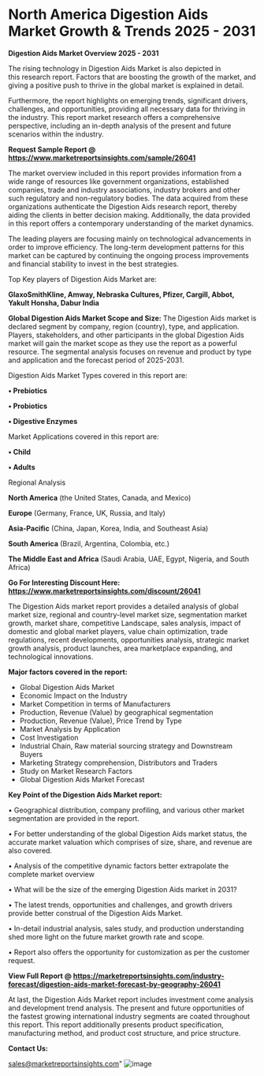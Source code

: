 # North America Digestion Aids Market Growth & Trends 2025 - 2031

<Strong> Digestion Aids Market Overview 2025 - 2031</strong>

The rising technology in Digestion Aids Market is also depicted in this research report. Factors that are boosting the growth of the market, and giving a positive push to thrive in the global market is explained in detail.

Furthermore, the report highlights on emerging trends, significant drivers, challenges, and opportunities, providing all necessary data for thriving in the industry. This report market research offers a comprehensive perspective, including an in-depth analysis of the present and future scenarios within the industry.

<strong>Request Sample Report @ <a href=https://www.marketreportsinsights.com/sample/26041>https://www.marketreportsinsights.com/sample/26041</a></strong>

The market overview included in this report provides information from a wide range of resources like government organizations, established companies, trade and industry associations, industry brokers and other such regulatory and non-regulatory bodies. The data acquired from these organizations authenticate the Digestion Aids research report, thereby aiding the clients in better decision making. Additionally, the data provided in this report offers a contemporary understanding of the market dynamics.

The leading players are focusing mainly on technological advancements in order to improve efficiency. The long-term development patterns for this market can be captured by continuing the ongoing process improvements and financial stability to invest in the best strategies.

Top Key players of Digestion Aids Market are:

<strong>GlaxoSmithKline, Amway, Nebraska Cultures, Pfizer, Cargill, Abbot, Yakult Honsha, Dabur India</strong>

<strong><b>Global Digestion Aids Market Scope and Size:</b></strong>
The Digestion Aids market is declared segment by company, region (country), type, and application. Players, stakeholders, and other participants in the global Digestion Aids market will gain the market scope as they use the report as a powerful resource. The segmental analysis focuses on revenue and product by type and application and the forecast period of 2025-2031.

Digestion Aids Market Types covered in this report are:

<strong>• Prebiotics

• Probiotics

• Digestive Enzymes</strong>

Market Applications covered in this report are:

<strong>• Child

• Adults</strong> 

Regional Analysis

<strong>North America</strong> (the United States, Canada, and Mexico)

<strong>Europe</strong> (Germany, France, UK, Russia, and Italy)

<strong>Asia-Pacific</strong> (China, Japan, Korea, India, and Southeast Asia)

<strong>South America</strong> (Brazil, Argentina, Colombia, etc.)

<strong>The Middle East and Africa</strong> (Saudi Arabia, UAE, Egypt, Nigeria, and South Africa)

<strong>Go For Interesting Discount Here: <a href=https://www.marketreportsinsights.com/discount/26041>https://www.marketreportsinsights.com/discount/26041</a></strong>

The Digestion Aids market report provides a detailed analysis of global market size, regional and country-level market size, segmentation market growth, market share, competitive Landscape, sales analysis, impact of domestic and global market players, value chain optimization, trade regulations, recent developments, opportunities analysis, strategic market growth analysis, product launches, area marketplace expanding, and technological innovations.

<strong><b>Major factors covered in the report:</b></strong>
<ul>
  <li>Global Digestion Aids Market </li>
  <li>Economic Impact on the Industry</li>
  <li>Market Competition in terms of Manufacturers</li>
  <li>Production, Revenue (Value) by geographical segmentation</li>
  <li>Production, Revenue (Value), Price Trend by Type</li>
  <li>Market Analysis by Application</li>
  <li>Cost Investigation</li>
  <li>Industrial Chain, Raw material sourcing strategy and Downstream Buyers</li>
  <li>Marketing Strategy comprehension, Distributors and Traders</li>
  <li>Study on Market Research Factors</li>
  <li>Global Digestion Aids Market Forecast</li>
</ul>

<strong><b>Key Point of the Digestion Aids Market report:</b></strong>

• Geographical distribution, company profiling, and various other market segmentation are provided in the report.

• For better understanding of the global Digestion Aids market status, the accurate market valuation which comprises of size, share, and revenue are also covered.

• Analysis of the competitive dynamic factors better extrapolate the complete market overview

• What will be the size of the emerging Digestion Aids market in 2031?

• The latest trends, opportunities and challenges, and growth drivers provide better construal of the Digestion Aids Market.

• In-detail industrial analysis, sales study, and production understanding shed more light on the future market growth rate and scope.

• Report also offers the opportunity for customization as per the customer request.

<strong><b>View Full Report @ <a href=https://marketreportsinsights.com/industry-forecast/digestion-aids-market-forecast-by-geography-26041>https://marketreportsinsights.com/industry-forecast/digestion-aids-market-forecast-by-geography-26041</a></b></strong>


At last, the Digestion Aids Market report includes investment come analysis and development trend analysis. The present and future opportunities of the fastest growing international industry segments are coated throughout this report. This report additionally presents product specification, manufacturing method, and product cost structure, and price structure.

<strong>Contact Us:</strong>

sales@marketreportsinsights.com"
![image](https://github.com/user-attachments/assets/6f0c57de-5a9f-4c47-99c7-f66737f9fdbc)
